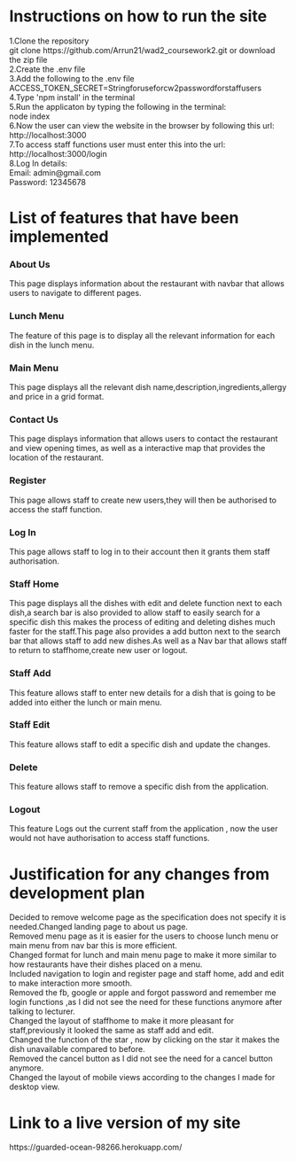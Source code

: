 <h1>Instructions on how to run the site</h1>
1.Clone the repository
<br>
git clone https://github.com/Arrun21/wad2_coursework2.git    
or download the zip file
<br>
2.Create the .env file 
<br>
3.Add the following to the .env file <br>
ACCESS_TOKEN_SECRET=Stringforuseforcw2passwordforstaffusers
<br>
4.Type 'npm install' in the terminal <br>  
5.Run the applicaton by typing the following in the terminal:<br>
node index
<br>
6.Now the user can view the website in the browser by following this url:<br>
http://localhost:3000
<br>
7.To access staff functions user must enter this into the url:<br>
http://localhost:3000/login
<br>
8.Log In details:<br>
Email: admin@gmail.com<br>
Password: 12345678


<h1>List of features that have been implemented</h1>
<h3>About Us</h3>
<p>This page displays information about the restaurant with navbar that allows users to navigate to different pages.</p>
<h3>Lunch Menu</h3>
<p>The feature of this page is to display all the relevant information for each dish in the lunch menu.</p>
<h3>Main Menu</h3>
<p>This page displays all the relevant dish name,description,ingredients,allergy and price in a grid format.</p>
<h3>Contact Us</h3>
<p>This page displays information that allows users to contact the restaurant and view opening times, as well as a interactive map that provides the location of the restaurant.</p>
<h3>Register</h3>
<p>This page allows staff to create new users,they will then be authorised to access the staff function.</p>
<h3>Log In</h3>
<p>This page allows staff to log in to their account then it grants them staff authorisation.</p>
<h3>Staff Home</h3>
<p>This page displays all the dishes with edit and delete function next to each dish,a search bar is also provided to allow staff to easily search for a specific dish this makes the process of editing and deleting dishes much faster for the staff.This page also provides a add button next to the search bar that allows staff to add new dishes.As well as a Nav bar that allows staff to return to staffhome,create new user or logout.</p>
<h3>Staff Add</h3>
<p>This feature allows staff to enter new details for a dish that is going to be added into either the lunch or main menu.</p>
<h3>Staff Edit</h3>
<p>This feature allows staff to edit a specific dish and update the changes.</p>
<h3>Delete</h3>
<p>This feature allows staff to remove a specific dish from the application.</p>
<h3>Logout</h3>
<p>This feature Logs out the current staff from the application , now the user would not have authorisation to access staff functions. </p>

<h1>Justification for any changes from development plan</h1>

Decided to remove welcome page as the specification does not specify it is needed.Changed landing page to about us page.<br>
Removed menu page as it is easier for the users to choose lunch menu or main menu from nav bar this is more efficient.<br>
Changed format for lunch and main menu page to make it more similar to how restaurants have their dishes placed on a menu.<br>
Included navigation to login and register page and staff home, add and edit to make interaction more smooth.<br>
Removed the fb, google or apple and forgot password and remember me login functions ,as I did not see the need for these functions anymore after talking to lecturer.<br>
Changed the layout of staffhome to make it more pleasant for staff,previously it looked the same as staff add and edit.<br>
Changed the function of the star , now by clicking on the star it makes the dish unavailable compared to before.<br>
Removed the cancel button as I did not see the need for a cancel button anymore.<br>
Changed the layout of mobile views according to the changes I made for desktop view.

<h1>Link to a live version of my site</h1>
https://guarded-ocean-98266.herokuapp.com/